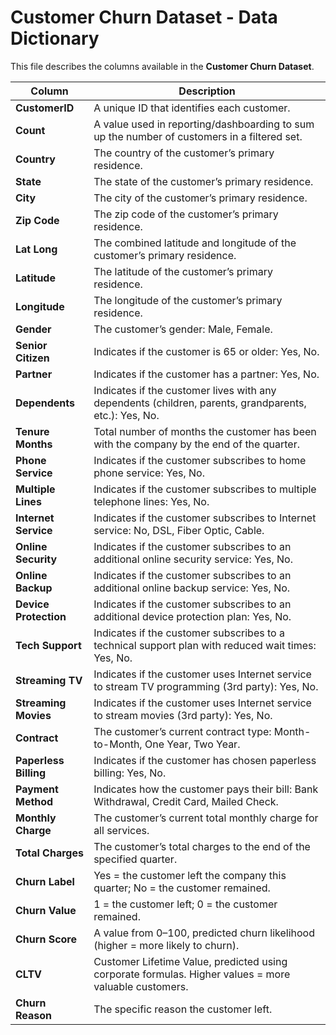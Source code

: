 # Customer Churn Dataset - Data Dictionary

This file describes the columns available in the **Customer Churn Dataset**.

| **Column**         | **Description** |
|---------------------|-----------------|
| **CustomerID**      | A unique ID that identifies each customer. |
| **Count**           | A value used in reporting/dashboarding to sum up the number of customers in a filtered set. |
| **Country**         | The country of the customer’s primary residence. |
| **State**           | The state of the customer’s primary residence. |
| **City**            | The city of the customer’s primary residence. |
| **Zip Code**        | The zip code of the customer’s primary residence. |
| **Lat Long**        | The combined latitude and longitude of the customer’s primary residence. |
| **Latitude**        | The latitude of the customer’s primary residence. |
| **Longitude**       | The longitude of the customer’s primary residence. |
| **Gender**          | The customer’s gender: Male, Female. |
| **Senior Citizen**  | Indicates if the customer is 65 or older: Yes, No. |
| **Partner**         | Indicates if the customer has a partner: Yes, No. |
| **Dependents**      | Indicates if the customer lives with any dependents (children, parents, grandparents, etc.): Yes, No. |
| **Tenure Months**   | Total number of months the customer has been with the company by the end of the quarter. |
| **Phone Service**   | Indicates if the customer subscribes to home phone service: Yes, No. |
| **Multiple Lines**  | Indicates if the customer subscribes to multiple telephone lines: Yes, No. |
| **Internet Service**| Indicates if the customer subscribes to Internet service: No, DSL, Fiber Optic, Cable. |
| **Online Security** | Indicates if the customer subscribes to an additional online security service: Yes, No. |
| **Online Backup**   | Indicates if the customer subscribes to an additional online backup service: Yes, No. |
| **Device Protection** | Indicates if the customer subscribes to an additional device protection plan: Yes, No. |
| **Tech Support**    | Indicates if the customer subscribes to a technical support plan with reduced wait times: Yes, No. |
| **Streaming TV**    | Indicates if the customer uses Internet service to stream TV programming (3rd party): Yes, No. |
| **Streaming Movies**| Indicates if the customer uses Internet service to stream movies (3rd party): Yes, No. |
| **Contract**        | The customer’s current contract type: Month-to-Month, One Year, Two Year. |
| **Paperless Billing** | Indicates if the customer has chosen paperless billing: Yes, No. |
| **Payment Method**  | Indicates how the customer pays their bill: Bank Withdrawal, Credit Card, Mailed Check. |
| **Monthly Charge**  | The customer’s current total monthly charge for all services. |
| **Total Charges**   | The customer’s total charges to the end of the specified quarter. |
| **Churn Label**     | Yes = the customer left the company this quarter; No = the customer remained. |
| **Churn Value**     | 1 = the customer left; 0 = the customer remained. |
| **Churn Score**     | A value from 0–100, predicted churn likelihood (higher = more likely to churn). |
| **CLTV**            | Customer Lifetime Value, predicted using corporate formulas. Higher values = more valuable customers. |
| **Churn Reason**    | The specific reason the customer left. |
